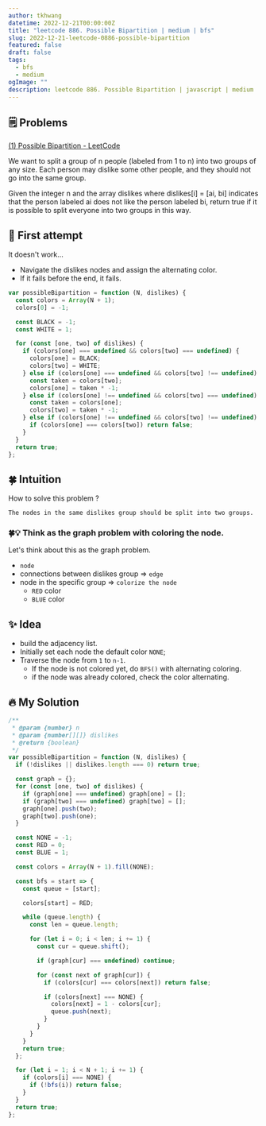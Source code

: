 ```yaml
---
author: tkhwang
datetime: 2022-12-21T00:00:00Z
title: "leetcode 886. Possible Bipartition | medium | bfs"
slug: 2022-12-21-leetcode-0886-possible-bipartition
featured: false
draft: false
tags:
  - bfs
  - medium
ogImage: ""
description: leetcode 886. Possible Bipartition | javascript | medium | bfs
---
```


## 🗒️ Problems

[(1) Possible Bipartition - LeetCode](https://leetcode.com/problems/possible-bipartition/)

We want to split a group of n people (labeled from 1 to n) into two groups of any size. Each person may dislike some other people, and they should not go into the same group.

Given the integer n and the array dislikes where dislikes[i] = [ai, bi] indicates that the person labeled ai does not like the person labeled bi, return true if it is possible to split everyone into two groups in this way.

## 🤔 First attempt

It doesn't work...

- Navigate the dislikes nodes and assign the alternating color.
- If it fails before the end, it fails.

```javascript
var possibleBipartition = function (N, dislikes) {
  const colors = Array(N + 1);
  colors[0] = -1;

  const BLACK = -1;
  const WHITE = 1;

  for (const [one, two] of dislikes) {
    if (colors[one] === undefined && colors[two] === undefined) {
      colors[one] = BLACK;
      colors[two] = WHITE;
    } else if (colors[one] === undefined && colors[two] !== undefined) {
      const taken = colors[two];
      colors[one] = taken * -1;
    } else if (colors[one] !== undefined && colors[two] === undefined) {
      const taken = colors[one];
      colors[two] = taken * -1;
    } else if (colors[one] !== undefined && colors[two] !== undefined) {
      if (colors[one] === colors[two]) return false;
    }
  }
  return true;
};
```

## 🍀 Intuition

How to solve this problem ?

```
The nodes in the same dislikes group should be split into two groups.
```

### 🍀💡 Think as the graph problem with coloring the node.

Let's think about this as the graph problem.

- `node`
- connections between dislikes group => `edge`
- node in the specific group => `colorize the node`
  - `RED` color
  - `BLUE` color

## ✨ Idea

- build the adjacency list.
- Initially set each node the default color `NONE`;
- Traverse the node from `1` to `n-1`.
  - If the node is not colored yet, do `BFS()` with alternating coloring.
  - if the node was already colored, check the color alternating.

## 🔥 My Solution

```javascript
/**
 * @param {number} n
 * @param {number[][]} dislikes
 * @return {boolean}
 */
var possibleBipartition = function (N, dislikes) {
  if (!dislikes || dislikes.length === 0) return true;

  const graph = {};
  for (const [one, two] of dislikes) {
    if (graph[one] === undefined) graph[one] = [];
    if (graph[two] === undefined) graph[two] = [];
    graph[one].push(two);
    graph[two].push(one);
  }

  const NONE = -1;
  const RED = 0;
  const BLUE = 1;

  const colors = Array(N + 1).fill(NONE);

  const bfs = start => {
    const queue = [start];

    colors[start] = RED;

    while (queue.length) {
      const len = queue.length;

      for (let i = 0; i < len; i += 1) {
        const cur = queue.shift();

        if (graph[cur] === undefined) continue;

        for (const next of graph[cur]) {
          if (colors[cur] === colors[next]) return false;

          if (colors[next] === NONE) {
            colors[next] = 1 - colors[cur];
            queue.push(next);
          }
        }
      }
    }
    return true;
  };

  for (let i = 1; i < N + 1; i += 1) {
    if (colors[i] === NONE) {
      if (!bfs(i)) return false;
    }
  }
  return true;
};
```
